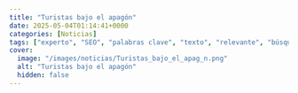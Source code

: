 ```yaml
---
title: "Turistas bajo el apagón"
date: 2025-05-04T01:14:41+0000
categories: [Noticias]
tags: ["experto", "SEO", "palabras clave", "texto", "relevante", "búsqueda", "optimización."]
cover:
  image: "/images/noticias/Turistas_bajo_el_apag_n.png"
  alt: "Turistas bajo el apagón"
  hidden: false
---
```



